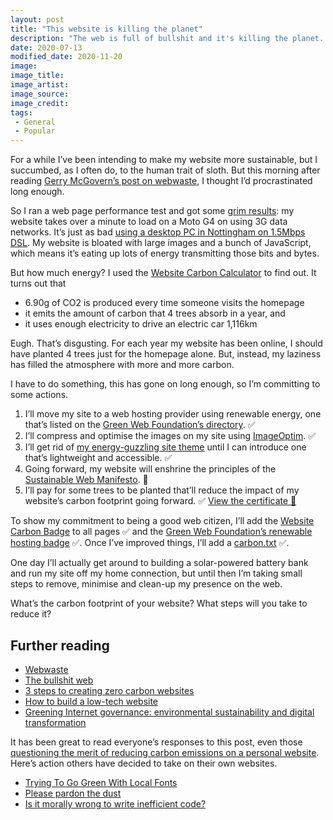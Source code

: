 ```yaml
---
layout: post
title: "This website is killing the planet"
description: "The web is full of bullshit and it's killing the planet. Time to commit to making my website more ecofriendly."
date: 2020-07-13
modified_date: 2020-11-20
image: 
image_title: 
image_artist: 
image_source:
image_credit: 
tags:
 - General
 - Popular
---
```


For a while I’ve been intending to make my website more sustainable, but I succumbed, as I often do, to the human trait of sloth. But this morning after reading [Gerry McGovern’s post on webwaste](https://alistapart.com/article/webwaste/), I thought I’d procrastinated long enough.

So I ran a web page performance test and got some [grim results](https://www.webpagetest.org/result/200713_XX_e2daed33a24cd8a099d930fc373b1083/): my website takes over a minute to load on a Moto G4 on using 3G data networks. It’s just as bad [using a desktop PC in Nottingham on 1.5Mbps DSL](https://www.webpagetest.org/result/200713_6E_4e249b485a45882604420068caa21ae0/). My website is bloated with large images and a bunch of JavaScript, which means it’s eating up lots of energy transmitting those bits and bytes.

But how much energy? I used the [Website Carbon Calculator](https://www.websitecarbon.com) to find out. It turns out that

- 6.90g of CO2 is produced every time someone visits the homepage
- it emits the amount of carbon that 4 trees absorb in a year, and
- it uses enough electricity to drive an electric car 1,116km

Eugh. That’s disgusting. For each year my website has been online, I should have planted 4 trees just for the homepage alone. But, instead, my laziness has filled the atmosphere with more and more carbon.

I have to do something, this has gone on long enough, so I’m committing to some actions.

1.  I’ll move my site to a web hosting provider using renewable energy, one that’s listed on the [Green Web Foundation’s directory](https://www.thegreenwebfoundation.org/directory/). ✅
2.  I’ll compress and optimise the images on my site using [ImageOptim](https://imageoptim.com/mac). ✅
3.  I’ll get rid of [my energy-guzzling site theme](https://github.com/samesies/barber-jekyll) until I can introduce one that’s lightweight and accessible. ✅
4.  Going forward, my website will enshrine the principles of the [Sustainable Web Manifesto](https://www.sustainablewebmanifesto.com). 📝
5.  I’ll pay for some trees to be planted that’ll reduce the impact of my website’s carbon footprint going forward. ✅ [View the certificate 📜](https://treesforlife.org.uk/groves/249395/)

To show my commitment to being a good web citizen, I’ll add the [Website Carbon Badge](https://www.websitecarbon.com/badge/) to all pages ✅ and the [Green Web Foundation’s renewable hosting badge](https://www.thegreenwebfoundation.org/green-web-check/) ✅. Once I’ve improved things, I’ll add a [carbon.txt](https://carbontxt.org/) ✅.

One day I’ll actually get around to building a solar-powered battery bank and run my site off my home connection, but until then I’m taking small steps to remove, minimise and clean-up my presence on the web.

What’s the carbon footprint of your website? What steps will you take to reduce it?

## Further reading

- [Webwaste](https://alistapart.com/article/webwaste/)
- [The bullshit web](https://pxlnv.com/blog/bullshit-web/)
- [3 steps to creating zero carbon websites](https://www.wholegraindigital.com/blog/sustainable-web-design/)
- [How to build a low-tech website](https://solar.lowtechmagazine.com/2018/09/how-to-build-a-lowtech-website.html)
- [Greening Internet governance: environmental sustainability and digital transformation](https://www.thegreenwebfoundation.org/news/notes-for-greening-internet-governance-at-eurodig/)

It has been great to read everyone’s responses to this post, even those [questioning the merit of reducing carbon emissions on a personal website](https://buttondown.email/hillelwayne/archive/no-your-clean-code-wont-save-the-planet/). Here’s action others have decided to take on their own websites.

- [Trying To Go Green With Local Fonts](https://kevq.uk/how-local-fonts-can-save-the-environment/)
- [Please pardon the dust](https://so.nwalsh.com/2020/10/31-dust)
- [Is it morally wrong to write inefficient code?](https://tomgamon.com/posts/is-it-morally-wrong-to-write-inefficient-code/)
